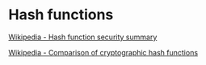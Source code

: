 
# Hash functions

[Wikipedia - Hash function security summary](https://en.wikipedia.org/wiki/Hash_function_security_summary)

[Wikipedia - Comparison of cryptographic hash functions](https://en.wikipedia.org/wiki/Comparison_of_cryptographic_hash_functions)
